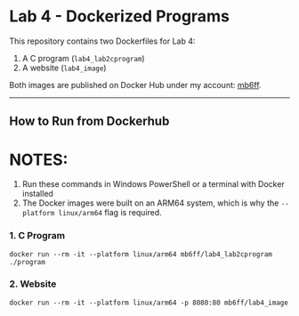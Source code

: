 # Lab 4 - Dockerized Programs

This repository contains two Dockerfiles for Lab 4:
1. A C program (`lab4_lab2cprogram`)
2. A website (`lab4_image`)

Both images are published on Docker Hub under my account: [mb6ff](https://hub.docker.com/u/mb6ff).

---

## How to Run from Dockerhub

# NOTES: 
1. Run these commands in Windows PowerShell or a terminal with Docker installed
2. The Docker images were built on an ARM64 system, which is why the `--platform linux/arm64` flag is required.
 
### 1. C Program
`docker run --rm -it --platform linux/arm64 mb6ff/lab4_lab2cprogram ./program`


### 2. Website
`docker run --rm -it --platform linux/arm64 -p 8080:80 mb6ff/lab4_image`

